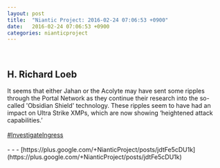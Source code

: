 ```yaml
---
layout: post
title:  "Niantic Project: 2016-02-24 07:06:53 +0900"
date:   2016-02-24 07:06:53 +0900
categories: nianticproject
---
```

<div class="shared"><br /><h2>H. Richard Loeb</h2>It seems that either Jahan or the Acolyte may have sent some ripples through the Portal Network as they continue their research into the so-called 'Obsidian Shield' technology. These ripples seem to have had an impact on Ultra Strike XMPs, which are now showing ‘heightened attack capabilities.’<br /><br /><a rel="nofollow" class="ot-hashtag" href="https://plus.google.com/s/%23InvestigateIngress">#InvestigateIngress</a><br /><br /></div>
- - -
[https://plus.google.com/+NianticProject/posts/jdtFe5cDU1k](https://plus.google.com/+NianticProject/posts/jdtFe5cDU1k)
